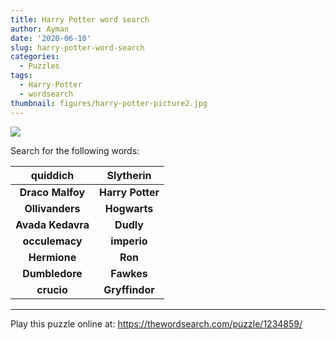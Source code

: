 ```yaml
---
title: Harry Potter word search
author: Ayman
date: '2020-06-10'
slug: harry-potter-word-search
categories:
  - Puzzles
tags:
  - Harry-Potter
  - wordsearch
thumbnail: figures/harry-potter-picture2.jpg
---
```



![](![](https://raw.githubusercontent.com/europa-ee/news/master/static/figures/wordsearch.jpg))

Search for the following words:

quiddich| Slytherin
:---: | :---:
**Draco Malfoy** | **Harry Potter**
**Ollivanders** | **Hogwarts**
**Avada Kedavra** | **Dudly**
**occulemacy** | **imperio**
**Hermione** | **Ron**
**Dumbledore** | **Fawkes**
**crucio** | **Gryffindor**

<hr>

Play this puzzle online at: https://thewordsearch.com/puzzle/1234859/






